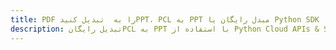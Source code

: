 ---title: PDF را به  تبدیل کنیدPPT، PCL به PPT مبدل رایگان یا Python SDKdescription: تبدیل رایگانPCL به PPT با استفاده از Python Cloud APIs & SDK همچنین اسناد PDF را در Cloud ایجاد، ویرایش و رندر کنید.---